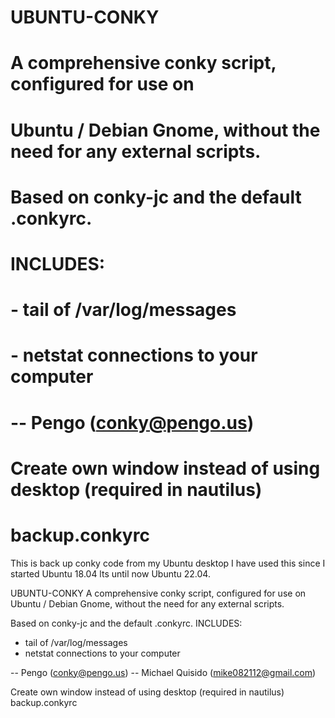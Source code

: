 # UBUNTU-CONKY
# A comprehensive conky script, configured for use on
# Ubuntu / Debian Gnome, without the need for any external scripts.
#
# Based on conky-jc and the default .conkyrc.
# INCLUDES:
# - tail of /var/log/messages 
# - netstat connections to your computer
#
# -- Pengo (conky@pengo.us)
#
# Create own window instead of using desktop (required in nautilus)
# backup.conkyrc

This is back up conky code from my Ubuntu desktop
I have used this since I started Ubuntu 18.04 lts until now Ubuntu 22.04.

UBUNTU-CONKY
A comprehensive conky script, configured for use on
Ubuntu / Debian Gnome, without the need for any external scripts.

Based on conky-jc and the default .conkyrc.
INCLUDES:
- tail of /var/log/messages 
- netstat connections to your computer

-- Pengo (conky@pengo.us)
-- Michael Quisido (mike082112@gmail.com)

Create own window instead of using desktop (required in nautilus)
backup.conkyrc
